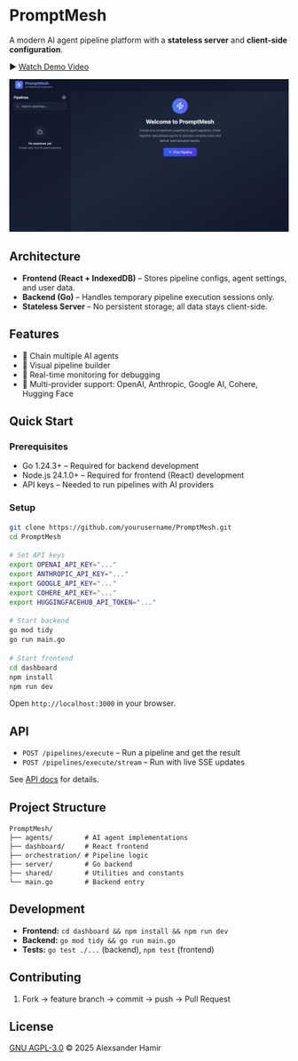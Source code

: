 # PromptMesh

A modern AI agent pipeline platform with a **stateless server** and **client-side configuration**.

▶️ [Watch Demo Video](https://cdn.jsdelivr.net/gh/AlexsanderHamir/assets@main/promptmash.mp4)


![PromptMesh Dashboard](home_page.png)

## Architecture

- **Frontend (React + IndexedDB)** – Stores pipeline configs, agent settings, and user data.
- **Backend (Go)** – Handles temporary pipeline execution sessions only.
- **Stateless Server** – No persistent storage; all data stays client-side.

## Features

- 🤖 Chain multiple AI agents
- 🔧 Visual pipeline builder
- 🔄 Real-time monitoring for debugging
- 🎯 Multi-provider support: OpenAI, Anthropic, Google AI, Cohere, Hugging Face

## Quick Start

### Prerequisites

- Go 1.24.3+ – Required for backend development
- Node.js 24.1.0+ – Required for frontend (React) development
- API keys – Needed to run pipelines with AI providers

### Setup

```bash
git clone https://github.com/yourusername/PromptMesh.git
cd PromptMesh

# Set API keys
export OPENAI_API_KEY="..."
export ANTHROPIC_API_KEY="..."
export GOOGLE_API_KEY="..."
export COHERE_API_KEY="..."
export HUGGINGFACEHUB_API_TOKEN="..."

# Start backend
go mod tidy
go run main.go

# Start frontend
cd dashboard
npm install
npm run dev
```

Open `http://localhost:3000` in your browser.

## API

- `POST /pipelines/execute` – Run a pipeline and get the result
- `POST /pipelines/execute/stream` – Run with live SSE updates

See [API docs](dashboard/src/api/api.md) for details.

## Project Structure

```
PromptMesh/
├── agents/        # AI agent implementations
├── dashboard/     # React frontend
├── orchestration/ # Pipeline logic
├── server/        # Go backend
├── shared/        # Utilities and constants
└── main.go        # Backend entry
```

## Development

- **Frontend:** `cd dashboard && npm install && npm run dev`
- **Backend:** `go mod tidy && go run main.go`
- **Tests:** `go test ./...` (backend), `npm test` (frontend)

## Contributing

1. Fork → feature branch → commit → push → Pull Request

## License

[GNU AGPL-3.0](LICENSE) © 2025 Alexsander Hamir
